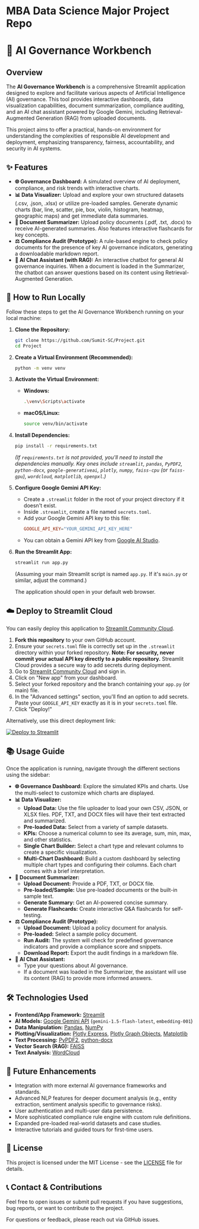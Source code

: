 # MBA Data Science Major Project Repo

# 🤖 AI Governance Workbench

## Overview

The **AI Governance Workbench** is a comprehensive Streamlit application designed to explore and facilitate various aspects of Artificial Intelligence (AI) governance. This tool provides interactive dashboards, data visualization capabilities, document summarization, compliance auditing, and an AI chat assistant powered by Google Gemini, including Retrieval-Augmented Generation (RAG) from uploaded documents.

This project aims to offer a practical, hands-on environment for understanding the complexities of responsible AI development and deployment, emphasizing transparency, fairness, accountability, and security in AI systems.

## ✨ Features

* **🌐 Governance Dashboard:** A simulated overview of AI deployment, compliance, and risk trends with interactive charts.
* **📊 Data Visualizer:** Upload and explore your own structured datasets (.csv, .json, .xlsx) or utilize pre-loaded samples. Generate dynamic charts (bar, line, scatter, pie, box, violin, histogram, heatmap, geographic maps) and get immediate data summaries.
* **📄 Document Summarizer:** Upload policy documents (.pdf, .txt, .docx) to receive AI-generated summaries. Also features interactive flashcards for key concepts.
* **⚖️ Compliance Audit (Prototype):** A rule-based engine to check policy documents for the presence of key AI governance indicators, generating a downloadable markdown report.
* **💬 AI Chat Assistant (with RAG):** An interactive chatbot for general AI governance inquiries. When a document is loaded in the Summarizer, the chatbot can answer questions based on its content using Retrieval-Augmented Generation.

## 🚀 How to Run Locally

Follow these steps to get the AI Governance Workbench running on your local machine:

1.  **Clone the Repository:**
    ```bash
    git clone https://github.com/Sumit-SC/Project.git
    cd Project
    ```

2.  **Create a Virtual Environment (Recommended):**
    ```bash
    python -m venv venv
    ```

3.  **Activate the Virtual Environment:**
    * **Windows:**
        ```bash
        .\venv\Scripts\activate
        ```
    * **macOS/Linux:**
        ```bash
        source venv/bin/activate
        ```

4.  **Install Dependencies:**
    ```bash
    pip install -r requirements.txt
    ```
    *(If `requirements.txt` is not provided, you'll need to install the dependencies manually. Key ones include `streamlit`, `pandas`, `PyPDF2`, `python-docx`, `google-generativeai`, `plotly`, `numpy`, `faiss-cpu` (or `faiss-gpu`), `wordcloud`, `matplotlib`, `openpxl`.)*

5.  **Configure Google Gemini API Key:**
    * Create a `.streamlit` folder in the root of your project directory if it doesn't exist.
    * Inside `.streamlit`, create a file named `secrets.toml`.
    * Add your Google Gemini API key to this file:
        ```toml
        GOOGLE_API_KEY="YOUR_GEMINI_API_KEY_HERE"
        ```
    * You can obtain a Gemini API key from [Google AI Studio](https://aistudio.google.com/app/apikey).

6.  **Run the Streamlit App:**
    ```bash
    streamlit run app.py
    ```
    (Assuming your main Streamlit script is named `app.py`. If it's `main.py` or similar, adjust the command.)

    The application should open in your default web browser.

## ☁️ Deploy to Streamlit Cloud

You can easily deploy this application to [Streamlit Community Cloud](https://streamlit.io/cloud).

1.  **Fork this repository** to your own GitHub account.
2.  Ensure your `secrets.toml` file is correctly set up in the `.streamlit` directory within your forked repository. **Note: For security, never commit your actual API key directly to a public repository.** Streamlit Cloud provides a secure way to add secrets during deployment.
3.  Go to [Streamlit Community Cloud](https://streamlit.io/cloud) and sign in.
4.  Click on "New app" from your dashboard.
5.  Select your forked repository and the branch containing your `app.py` (or main) file.
6.  In the "Advanced settings" section, you'll find an option to add secrets. Paste your `GOOGLE_API_KEY` exactly as it is in your `secrets.toml` file.
7.  Click "Deploy!"

Alternatively, use this direct deployment link:

[![Deploy to Streamlit](https://static.streamlit.io/badges/streamlit_badge_black_white.svg)](https://share.streamlit.io/Sumit-SC/Project/main/streamlit_app.py)


## 📚 Usage Guide

Once the application is running, navigate through the different sections using the sidebar:

* **🌐 Governance Dashboard:** Explore the simulated KPIs and charts. Use the multi-select to customize which charts are displayed.
* **📊 Data Visualizer:**
    * **Upload Data:** Use the file uploader to load your own CSV, JSON, or XLSX files. PDF, TXT, and DOCX files will have their text extracted and summarized.
    * **Pre-loaded Data:** Select from a variety of sample datasets.
    * **KPIs:** Choose a numerical column to see its average, sum, min, max, and other statistics.
    * **Single Chart Builder:** Select a chart type and relevant columns to create a specific visualization.
    * **Multi-Chart Dashboard:** Build a custom dashboard by selecting multiple chart types and configuring their columns. Each chart comes with a brief interpretation.
* **📄 Document Summarizer:**
    * **Upload Document:** Provide a PDF, TXT, or DOCX file.
    * **Pre-loaded/Sample:** Use pre-loaded documents or the built-in sample text.
    * **Generate Summary:** Get an AI-powered concise summary.
    * **Generate Flashcards:** Create interactive Q&A flashcards for self-testing.
* **⚖️ Compliance Audit (Prototype):**
    * **Upload Document:** Upload a policy document for analysis.
    * **Pre-loaded:** Select a sample policy document.
    * **Run Audit:** The system will check for predefined governance indicators and provide a compliance score and snippets.
    * **Download Report:** Export the audit findings in a markdown file.
* **💬 AI Chat Assistant:**
    * Type your questions about AI governance.
    * If a document was loaded in the Summarizer, the assistant will use its content (RAG) to provide more informed answers.

## 🛠️ Technologies Used

* **Frontend/App Framework:** [Streamlit](https://streamlit.io/)
* **AI Models:** [Google Gemini API](https://ai.google.dev/models/gemini) (`gemini-1.5-flash-latest`, `embedding-001`)
* **Data Manipulation:** [Pandas](https://pandas.pydata.org/), [NumPy](https://numpy.org/)
* **Plotting/Visualization:** [Plotly Express](https://plotly.com/python/plotly-express/), [Plotly Graph Objects](https://plotly.com/python/graph-objects/), [Matplotlib](https://matplotlib.org/)
* **Text Processing:** [PyPDF2](https://pypi.org/project/PyPDF2/), [python-docx](https://python-docx.readthedocs.io/en/latest/)
* **Vector Search (RAG):** [FAISS](https://github.com/facebookresearch/faiss)
* **Text Analysis:** [WordCloud](https://pypi.org/project/wordcloud/)

## 🚧 Future Enhancements

* Integration with more external AI governance frameworks and standards.
* Advanced NLP features for deeper document analysis (e.g., entity extraction, sentiment analysis specific to governance risks).
* User authentication and multi-user data persistence.
* More sophisticated compliance rule engine with custom rule definitions.
* Expanded pre-loaded real-world datasets and case studies.
* Interactive tutorials and guided tours for first-time users.

## 📄 License

This project is licensed under the MIT License - see the [LICENSE](LICENSE) file for details.

## 📞 Contact & Contributions

Feel free to open issues or submit pull requests if you have suggestions, bug reports, or want to contribute to the project.

For questions or feedback, please reach out via GitHub issues.
